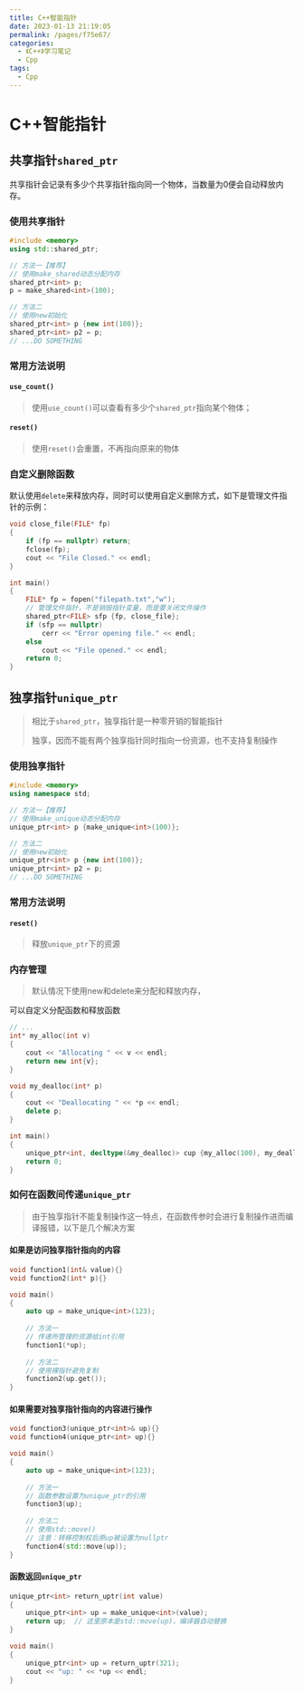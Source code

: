 ```yaml
---
title: C++智能指针
date: 2023-01-13 21:19:05
permalink: /pages/f75e67/
categories:
  - 《C++》学习笔记
  - Cpp
tags:
  - Cpp
---
```

# C++智能指针

## 共享指针`shared_ptr`

共享指针会记录有多少个共享指针指向同一个物体，当数量为0便会自动释放内存。

### 使用共享指针

```cpp
#include <memory>
using std::shared_ptr;

// 方法一【推荐】
// 使用make_shared动态分配内存
shared_ptr<int> p;
p = make_shared<int>(100);

// 方法二
// 使用new初始化
shared_ptr<int> p {new int(100)};
shared_ptr<int> p2 = p;
// ...DO SOMETHING
```

### 常用方法说明

#### `use_count()`

> 使用`use_count()`可以查看有多少个`shared_ptr`指向某个物体；

#### `reset()`

> 使用`reset()`会重置，不再指向原来的物体

### 自定义删除函数

默认使用`delete`来释放内存，同时可以使用自定义删除方式，如下是管理文件指针的示例：

```cpp
void close_file(FILE* fp)
{
    if (fp == nullptr) return;
    fclose(fp);
    cout << "File Closed." << endl;
}

int main()
{
    FILE* fp = fopen("filepath.txt","w");
    // 管理文件指针，不是销毁指针变量，而是要关闭文件操作
    shared_ptr<FILE> sfp {fp, close_file};
    if (sfp == nullptr)
        cerr << "Error opening file." << endl;
    else
        cout << "File opened." << endl;
    return 0;
}
```

## 独享指针`unique_ptr`

> 相比于`shared_ptr`，独享指针是一种零开销的智能指针
>
> 独享，因而不能有两个独享指针同时指向一份资源，也不支持复制操作

### 使用独享指针

```cpp
#include <memory>
using namespace std;

// 方法一【推荐】
// 使用make_unique动态分配内存
unique_ptr<int> p {make_unique<int>(100)};

// 方法二
// 使用new初始化
unique_ptr<int> p {new int(100)};
unique_ptr<int> p2 = p;
// ...DO SOMETHING
```

### 常用方法说明

#### `reset()`

> 释放`unique_ptr`下的资源

### 内存管理

> 默认情况下使用new和delete来分配和释放内存，

可以自定义分配函数和释放函数

```cpp
// ...
int* my_alloc(int v)
{
    cout << "Allocating " << v << endl;
    return new int{v};
}

void my_dealloc(int* p)
{
    cout << "Deallocating " << *p << endl;
    delete p;
}

int main()
{
    unique_ptr<int, decltype(&my_dealloc)> cup {my_alloc(100), my_dealloc};
    return 0;
}
```

### 如何在函数间传递`unique_ptr`

> 由于独享指针不能复制操作这一特点，在函数传参时会进行复制操作进而编译报错，以下是几个解决方案

#### 如果是访问独享指针指向的内容

```cpp
void function1(int& value){}
void function2(int* p){}

void main()
{
    auto up = make_unique<int>(123);
    
    // 方法一
    // 传递所管理的资源给int引用
    function1(*up);
    
    // 方法二
    // 使用裸指针避免复制
    function2(up.get());
}
```

#### 如果需要对独享指针指向的内容进行操作

```cpp
void function3(unique_ptr<int>& up){}
void function4(unique_ptr<int> up){}

void main()
{
    auto up = make_unique<int>(123);
    
    // 方法一
    // 函数参数设置为unique_ptr的引用
    function3(up);
    
    // 方法二
    // 使用std::move()
    // 注意：转移控制权后原up被设置为nullptr
    function4(std::move(up));
}
```

#### 函数返回`unique_ptr`

```cpp
unique_ptr<int> return_uptr(int value)
{
    unique_ptr<int> up = make_unique<int>(value);
    return up;	// 这里原本是std::move(up)，编译器自动替换
}

void main()
{
    unique_ptr<int> up = return_uptr(321);
    cout << "up: " << *up << endl;
}
```

